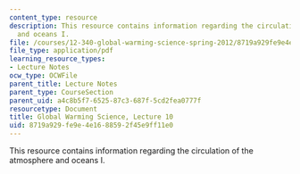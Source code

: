 ```yaml
---
content_type: resource
description: This resource contains information regarding the circulation of the atmosphere
  and oceans I.
file: /courses/12-340-global-warming-science-spring-2012/8719a929fe9e4e1688592f45e9ff11e0_MIT12_340S12_lec10.pdf
file_type: application/pdf
learning_resource_types:
- Lecture Notes
ocw_type: OCWFile
parent_title: Lecture Notes
parent_type: CourseSection
parent_uid: a4c8b5f7-6525-87c3-687f-5cd2fea0777f
resourcetype: Document
title: Global Warming Science, Lecture 10
uid: 8719a929-fe9e-4e16-8859-2f45e9ff11e0
---
```

This resource contains information regarding the circulation of the atmosphere and oceans I.

